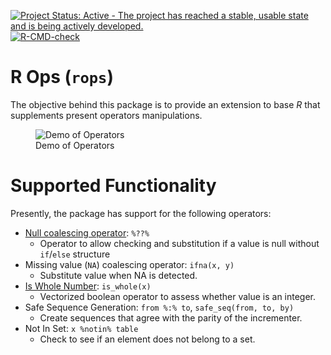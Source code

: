 
<!-- badges: start -->

[![Project Status: Active - The project has reached a stable, usable
state and is being actively
developed.](http://www.repostatus.org/badges/latest/active.svg)](http://www.repostatus.org/#active)
[![R-CMD-check](https://github.com/coatless-rpkg/rops/actions/workflows/R-CMD-check.yaml/badge.svg)](https://github.com/coatless-rpkg/rops/actions/workflows/R-CMD-check.yaml)
<!-- badges: end -->

# R Ops (`rops`)

The objective behind this package is to provide an extension to base *R*
that supplements present operators manipulations.

<figure>
<img src="https://i.imgur.com/IGMeU0J.gif" alt="Demo of Operators" />
<figcaption aria-hidden="true">Demo of Operators</figcaption>
</figure>

# Supported Functionality

Presently, the package has support for the following operators:

- [Null coalescing
  operator](https://en.wikipedia.org/wiki/Null_coalescing_operator):
  `%??%`
  - Operator to allow checking and substitution if a value is null
    without `if`/`else` structure
- Missing value (`NA`) coalescing operator: `ifna(x, y)`
  - Substitute value when NA is detected.
- [Is Whole Number](https://en.wikipedia.org/wiki/Integer):
  `is_whole(x)`
  - Vectorized boolean operator to assess whether value is an integer.
- Safe Sequence Generation: `from %:% to`, `safe_seq(from, to, by)`
  - Create sequences that agree with the parity of the incrementer.
- Not In Set: `x %notin% table`
  - Check to see if an element does not belong to a set.
